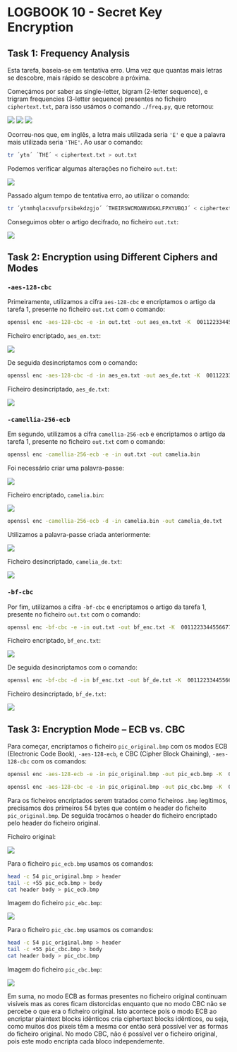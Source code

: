 # LOGBOOK 10 - Secret Key Encryption

## Task 1: Frequency Analysis

Esta tarefa, baseia-se em tentativa erro. Uma vez que quantas mais letras se descobre, mais rápido se descobre a próxima.

Começámos por saber as single-letter, bigram (2-letter sequence), e trigram frequencies (3-letter sequence) presentes no ficheiro `ciphertext.txt`, para isso usámos o comando `./freq.py`, que retornou:

![](../pictures/log10pic1.png)
![](../pictures/log10pic2.png)
![](../pictures/log10pic3.png)

Ocorreu-nos que, em inglês, a letra mais utilizada seria `'E'` e que a palavra mais utilizada seria `'THE'`. Ao usar o comando:

```bash
tr ´ytn´ ´THE´ < ciphertext.txt > out.txt
```

Podemos verificar algumas alterações no ficheiro `out.txt`:

![](../pictures/log10pic4.png)

Passado algum tempo de tentativa erro, ao utilizar o comando:

```bash
tr ´ytnmhqlacxvufprsibekdzgjo´ ´THEIRSWCMOANVDGKLFPXYUBQJ´ < ciphertext.txt > out.txt
```

Conseguimos obter o artigo decifrado, no ficheiro `out.txt`: 

![](../pictures/log10pic5.png)


## Task 2: Encryption using Different Ciphers and Modes

### `-aes-128-cbc`

Primeiramente, utilizamos a cifra `aes-128-cbc` e encriptamos o artigo da tarefa 1, presente no ficheiro `out.txt` com o comando:

```bash
openssl enc -aes-128-cbc -e -in out.txt -out aes_en.txt -K  00112233445566778889aabbccddeeff -iv 0102030405060708
```
Ficheiro encriptado, `aes_en.txt`:

![](../pictures/log10pic6.png)

De seguida desincriptamos com o comando:

```bash
openssl enc -aes-128-cbc -d -in aes_en.txt -out aes_de.txt -K  00112233445566778889aabbccddeeff -iv 0102030405060708
```

Ficheiro desincriptado, `aes_de.txt`:

![](../pictures/log10pic7.png)

### `-camellia-256-ecb`

Em segundo, utilizamos a cifra `camellia-256-ecb` e encriptamos o artigo da tarefa 1, presente no ficheiro `out.txt` com o comando:

```bash
openssl enc -camellia-256-ecb -e -in out.txt -out camelia.bin
```

Foi necessário criar uma palavra-passe:

![](../pictures/log10pic8.png)

Ficheiro encriptado, `camelia.bin`:

![](../pictures/log10pic9.png)

```bash
openssl enc -camellia-256-ecb -d -in camelia.bin -out camelia_de.txt 
```

Utilizamos a palavra-passe criada anteriormente:

![](../pictures/log10pic10.png)

Ficheiro desincriptado, `camelia_de.txt`:

![](../pictures/log10pic11.png)

### `-bf-cbc`

Por fim, utilizamos a cifra `-bf-cbc` e encriptamos o artigo da tarefa 1, presente no ficheiro `out.txt` com o comando:

```bash
openssl enc -bf-cbc -e -in out.txt -out bf_enc.txt -K  00112233445566778889aabbccddeeff -iv 0102030405060708 
```

Ficheiro encriptado, `bf_enc.txt`:

![](../pictures/log10pic12.png)

De seguida desincriptamos com o comando:

```bash
openssl enc -bf-cbc -d -in bf_enc.txt -out bf_de.txt -K  00112233445566778889aabbccddeeff -iv 0102030405060708
```

Ficheiro desincriptado, `bf_de.txt`:

![](../pictures/log10pic13.png)

## Task 3: Encryption Mode – ECB vs. CBC

Para começar, encriptamos o ficheiro `pic_original.bmp` com os modos ECB (Electronic Code Book), `-aes-128-ecb`, e CBC (Cipher Block Chaining), `-aes-128-cbc` com os comandos:

```bash
openssl enc -aes-128-ecb -e -in pic_original.bmp -out pic_ecb.bmp -K  00112233445566778889aabbccddeeff
```

```bash
openssl enc -aes-128-cbc -e -in pic_original.bmp -out pic_cbc.bmp -K  00112233445566778889aabbccddeeff -iv 0102030405060708
```

Para os ficheiros encriptados serem tratados como ficheiros `.bmp` legítimos, precisamos dos primeiros 54 bytes que contém o header do ficheito `pic_original.bmp`. De seguida trocámos o header do ficheiro encriptado pelo header do ficheiro original.

Ficheiro original:

![](../pictures/log10pic16.png)

Para o ficheiro `pic_ecb.bmp` usamos os comandos:

```bash
head -c 54 pic_original.bmp > header
tail -c +55 pic_ecb.bmp > body
cat header body > pic_ecb.bmp
```

Imagem do ficheiro `pic_ebc.bmp`:

![](../pictures/log10pic14.png)

Para o ficheiro `pic_cbc.bmp` usamos os comandos:

```bash
head -c 54 pic_original.bmp > header
tail -c +55 pic_cbc.bmp > body
cat header body > pic_cbc.bmp
```

Imagem do ficheiro `pic_cbc.bmp`:

![](../pictures/log10pic15.png)

Em suma, no modo ECB as formas presentes no ficheiro original continuam visíveis mas as cores ficam distorcidas enquanto que no modo CBC não se percebe o que era o ficheiro original. Isto acontece pois o modo ECB ao encriptar plaintext blocks idênticos cria ciphertext blocks idênticos, ou seja, como muitos dos pixeis têm a mesma cor então será possível ver as formas do ficheiro original. No modo CBC, não é possível ver o ficheiro original, pois este modo encripta cada bloco independemente.
